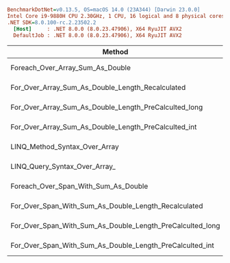 ``` ini

BenchmarkDotNet=v0.13.5, OS=macOS 14.0 (23A344) [Darwin 23.0.0]
Intel Core i9-9880H CPU 2.30GHz, 1 CPU, 16 logical and 8 physical cores
.NET SDK=8.0.100-rc.2.23502.2
  [Host]     : .NET 8.0.0 (8.0.23.47906), X64 RyuJIT AVX2
  DefaultJob : .NET 8.0.0 (8.0.23.47906), X64 RyuJIT AVX2


```
|                                                    Method |      Mean |     Error |    StdDev |
|---------------------------------------------------------- |----------:|----------:|----------:|
|                          Foreach_Over_Array_Sum_As_Double |  6.001 ns | 0.0707 ns | 0.0627 ns |
|          For_Over_Array_Sum_As_Double_Length_Recalculated |  7.339 ns | 0.1747 ns | 0.1548 ns |
|     For_Over_Array_Sum_As_Double_Length_PreCalculted_long |  9.485 ns | 0.1193 ns | 0.0996 ns |
|      For_Over_Array_Sum_As_Double_Length_PreCalculted_int |  7.143 ns | 0.0442 ns | 0.0369 ns |
|                             LINQ_Method_Syntax_Over_Array |  7.306 ns | 0.0708 ns | 0.0591 ns |
|                             LINQ_Query_Syntax_Over_Array_ | 49.655 ns | 0.1990 ns | 0.1764 ns |
|                      Foreach_Over_Span_With_Sum_As_Double |  6.240 ns | 0.0356 ns | 0.0333 ns |
|      For_Over_Span_With_Sum_As_Double_Length_Recalculated |  6.257 ns | 0.0549 ns | 0.0428 ns |
| For_Over_Span_With_Sum_As_Double_Length_PreCalculted_long |  7.413 ns | 0.0827 ns | 0.0774 ns |
|  For_Over_Span_With_Sum_As_Double_Length_PreCalculted_int |  6.900 ns | 0.1729 ns | 0.1850 ns |
